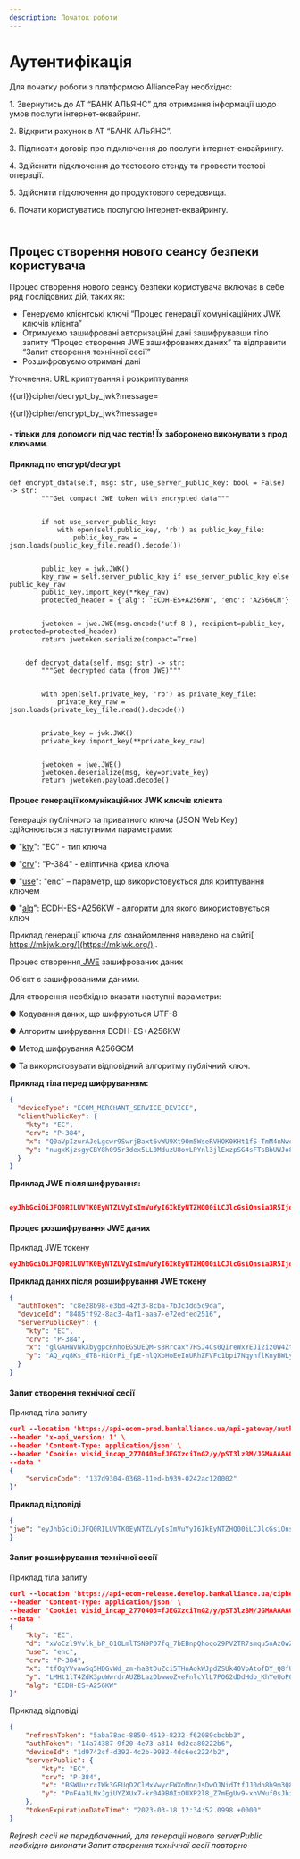```yaml
---
description: Початок роботи
---
```


# Аутентифікація

Для початку роботи з платформою AlliancePay необхідно:

1\. Звернутись до АТ “БАНК АЛЬЯНС” для отримання інформації щодо умов послуги інтернет-еквайринг.

2\. Відкрити рахунок в АТ “БАНК АЛЬЯНС”.

3\. Підписати договір про підключення до послуги інтернет-еквайрингу.

4\. Здійснити підключення до тестового стенду та провести тестові операції.

5\. Здійснити підключення до продуктового середовища.

6\. Почати користуватись послугою інтернет-еквайрингу.

\
Процес створення нового сеансу безпеки користувача
--------------------------------------------------

Процес створення нового сеансу безпеки користувача включає в себе ряд послідовних дій, таких як:

* Генеруємо клієнтські ключі “Процес генерації комунікаційних JWK ключів клієнта”
* Отримуємо зашифровані авторизаційні дані зашифрувавши тіло запиту “Процес створення JWE зашифрованих даних” та відправити “Запит створення технічної сесії”
* Розшифровуємо отримані дані&#x20;

Уточнення: URL криптування і розкриптування

\{{url\}}cipher/decrypt\_by\_jwk?message=

\{{url\}}cipher/encrypt\_by\_jwk?message=



#### &#x20;**- тільки для допомоги під час тестів!  Їх заборонено виконувати з прод ключами.**

#### **Приклад по encrypt/decrypt**&#x20;

```
def encrypt_data(self, msg: str, use_server_public_key: bool = False) -> str:
        """Get compact JWE token with encrypted data"""


        if not use_server_public_key:
            with open(self.public_key, 'rb') as public_key_file:
                public_key_raw = json.loads(public_key_file.read().decode())


        public_key = jwk.JWK()
        key_raw = self.server_public_key if use_server_public_key else public_key_raw
        public_key.import_key(**key_raw)
        protected_header = {'alg': 'ECDH-ES+A256KW', 'enc': 'A256GCM'}


        jwetoken = jwe.JWE(msg.encode('utf-8'), recipient=public_key, protected=protected_header)
        return jwetoken.serialize(compact=True)


    def decrypt_data(self, msg: str) -> str:
        """Get decrypted data (from JWE)"""


        with open(self.private_key, 'rb') as private_key_file:
            private_key_raw = json.loads(private_key_file.read().decode())


        private_key = jwk.JWK()
        private_key.import_key(**private_key_raw)


        jwetoken = jwe.JWE()
        jwetoken.deserialize(msg, key=private_key)
        return jwetoken.payload.decode()
```



#### Процес генерації комунікаційних JWK ключів клієнта

Генерація публічного та приватного ключа (JSON Web Key) здійснюється з наступними параметрами:

●       "[kty](https://datatracker.ietf.org/doc/html/rfc7518#section-6.1)": "EC" - тип ключа

●       "[crv](https://datatracker.ietf.org/doc/html/rfc7518#section-6.2.1.1)": "P-384" - еліптична крива ключа

●       "[use](https://datatracker.ietf.org/doc/html/rfc7517#section-4.2)": "enc" – параметр, що використовується для криптування ключем

●       "[alg](https://datatracker.ietf.org/doc/html/rfc7518#section-4.1)": ECDH-ES+A256KW - алгоритм для якого використовується ключ

Приклад генерації ключа для ознайомлення наведено на сайті[ https://mkjwk.org/](https://mkjwk.org/) .

Процес створення[ JWE](https://datatracker.ietf.org/doc/html/rfc7516) зашифрованих даних

Об'єкт є зашифрованими даними.

Для створення необхідно вказати наступні параметри:

●       Кодування даних, що шифруються UTF-8

●       Алгоритм шифрування ECDH-ES+A256KW

●       Метод шифрування A256GCM

●       Та використовувати відповідний алгоритму публічний ключ.

**Приклад тіла перед шифруванням:**

```json
{
  "deviceType": "ECOM_MERCHANT_SERVICE_DEVICE",
  "clientPublicKey": {
    "kty": "EC",
    "crv": "P-384",
	"x": "Q0aVpIzurAJeLgcwr9SwrjBaxt6vWU9Xt9Om5WseRVHOK0KHt1fS-TmM4nNwocyl",
	"y": "nugxKjzsgyCBY8h095r3dex5LL0MduzU8ovLPYnl3jlExzpSG4sFTsBbUWJo8GLP"
  }
}
```

**Приклад JWE після шифрування:**

```json

eyJhbGciOiJFQ0RILUVTK0EyNTZLVyIsImVuYyI6IkEyNTZHQ00iLCJlcGsiOnsia3R5IjoiRUMiLCJ4IjoiSVprUG1oVm5fQUd2RkJXS2dIYmtfOFlLX2Q1aXZabHJJU19DaUxublhlVUkyX1NtSC0wWkJDOWkySDg1c3ladCIsInkiOiJ6SUFkSS1wNXZrdjVuVjNpSVNqMlFiSW85NnU0eXBhZVg0WHBJSUhiYlp4LWhkc3hwLUVCbDIwRDlNOTVHTWtQIiwiY3J2IjoiUC0zODQifX0.jfDIZ64JlVbdOgXkh0bqX6uA8H6Pkkg6s861OKn_vBtIQYk4BRxPjA.9ns8h0iFDcmG_hib.USraeD8abgHZwD_kas3L1rO1U0n_YhLx_LJpxKICAoVqVQ.myDB-We0sg1l5nzfi7b2sg

```

#### Процес розшифрування JWE даних

Приклад JWE токену

```json
eyJhbGciOiJFQ0RILUVTK0EyNTZLVyIsImVuYyI6IkEyNTZHQ00iLCJlcGsiOnsia3R5IjoiRUMiLCJ4IjoiSVprUG1oVm5fQUd2RkJXS2dIYmtfOFlLX2Q1aXZabHJJU19DaUxublhlVUkyX1NtSC0wWkJDOWkySDg1c3ladCIsInkiOiJ6SUFkSS1wNXZrdjVuVjNpSVNqMlFiSW85NnU0eXBhZVg0WHBJSUhiYlp4LWhkc3hwLUVCbDIwRDlNOTVHTWtQIiwiY3J2IjoiUC0zODQifX0.jfDIZ64JlVbdOgXkh0bqX6uA8H6Pkkg6s861OKn_vBtIQYk4BRxPjA.9ns8h0iFDcmG_hib.USraeD8abgHZwD_kas3L1rO1U0n_YhLx_LJpxKICAoVqVQ.myDB-We0sg1l5nzfi7b2sg
```

**Приклад даних після розшифрування JWE токену**

```json
{
  "authToken": "c8e28b98-e3bd-42f3-8cba-7b3c3dd5c9da",
  "deviceId": "8485ff92-8ac3-4af1-aaa7-e72edfed2516",
  "serverPublicKey": {
	"kty": "EC",
	"crv": "P-384",
	"x": "glGAHNVNkXbygpcRnhoEGSUEQM-s8RrcaxY7HSJ4Cs0QIreWxYEJI2iz0W4ZtH8a",
	"y": "AQ_vq8Ks_dTB-HiQrPi_fpE-nlQXbHoEeInURhZFVFc1bpi7NqynflKnyBWLy590"
  }
}
```

#### Запит створення технічної сесії&#x20;

Приклад тіла запиту

```json
curl --location 'https://api-ecom-prod.bankalliance.ua/api-gateway/authorize_virtual_device' \
--header 'x-api_version: 1' \
--header 'Content-Type: application/json' \
--header 'Cookie: visid_incap_2770403=fJEGXzciTnG2/y/pST3lzBM/JGMAAAAAQUIPAAAAAAAV+dwIpk/4YrgvV5ijeEu6' \
--data '
{
    "serviceCode": "137d9304-0368-11ed-b939-0242ac120002"
}'
```

**Приклад відповіді**

```json
{
"jwe": "eyJhbGciOiJFQ0RILUVTK0EyNTZLVyIsImVuYyI6IkEyNTZHQ00iLCJlcGsiOnsia3R5IjoiRUMiLCJ4IjoiZ3F2M0xDYnpDcEZoaWhEQlRZX1JxSFN6cUZsLWJYYVZjUHhJU2w4UmNPbHdjNU5UNnpvd3Y1WWhTQW5sekxPMCIsInkiOiJENWpYX2t4UGZVYlJySmVTZGNQbnhzN0dNMlZuZTdvSHA5N3g2SVNPdWNJdU81SVY2R2pFa3NRSlBicGQ2bWVfIiwiY3J2IjoiUC0zODQifX0.nbpNZhLmDpzMdhntvVOrpdLOLu6Ryhhb-S08LgdN8iJscD4j3mqX_w.8WWRrwzW93i0oGui.jjm3mvrLxDvJTy6-lKzXHTzMliD7x3cV3ZhgAcmgWL8uyHj3Cpb5LtcdUM6KxzBsAj0CWmdjj_VCzbloEHJVQCoDPpCqIe8ScIh5irXB3hG8onyK0tKXOibf7gRoEIWES_OuT3yAfXfNn0DuEK6PhKH1sihLMDWD_ns7CATBy6atZQkk00SkswDLgDVucCakC5RmyrDDFHsaEcKAIh6eehlhHotR6x82v9qplYObKMIqneEmYRUrildPyi43_RXmkSZUFt2Bx5Q7SEINQsFw6qRPzAkhpPH2d5JWefDr3elamiJeibMJQDcKcfUDnDCviX-e2Wf3sTnacufV8O5s1hDpfJYZAxZonGK8g3CvcWk34EsnPD0pm8DOoTtSeIP9cgS4w05s53LxbFPH9xXYtxkfrSBVtnbiHcZ37GVWOdEqVeqgmDKizu6WxQnW9oJdNEsG6a5FavarFURvS5Xgz46cluYj3ppZSqIQiRSRhNDH0AD9fFPeskvsGjZ5O8efA3eRyT5gNKCO05I9ZtnC.w3pu8oSnWaBkbBjQyQN9hQ"
}

```

#### **Запит розшифрування технічної сесії**

Приклад тіла запиту

```json
curl --location 'https://api-ecom-release.develop.bankalliance.ua/cipher/decrypt_by_jwk?message={{responseJwe}}' \
--header 'Content-Type: application/json' \
--header 'Cookie: visid_incap_2770403=fJEGXzciTnG2/y/pST3lzBM/JGMAAAAAQUIPAAAAAAAV+dwIpk/4YrgvV5ijeEu6' \
--data '
{
    "kty": "EC",
    "d": "xVoCzl9Vvlk_bP_O1OLmlTSN9P07fq_7bEBnpQhoqo29PV2TR7smqu5nAz0wZhZ_",
    "use": "enc",
    "crv": "P-384",
    "x": "tfOqYVvawSq5HDGvWd_zm-ha8tDuZci5THnAokWJpdZSUk40VpAtofDY_Q8fUG9O",
    "y": "LMHt1lT4ZdK3puWwrdrAUZBLazDbwwoZveFnlcYlL7PO62dDdHdo_KhYeUoPOHgk",
    "alg": "ECDH-ES+A256KW"
}'
```

Приклад відповіді

```json
{
    "refreshToken": "5aba78ac-8850-4619-8232-f62089cbcbb3",
    "authToken": "14a74387-9f20-4e73-a314-0d2ca80222b6",
    "deviceId": "1d9742cf-d392-4c2b-9982-4dc6ec2224b2",
    "serverPublic": {
        "kty": "EC",
        "crv": "P-384",
        "x": "BSWUuzrcIWk3GFUqD2ClMxVwycEWXoMnqJsDwOJNidTtfJJ0dn8h9m3Q8fRoxBaA",
        "y": "PnFAa3LNxJgiUYZXUx7-kr049B0IxOUXP2l8_Z7mEgUv9-xhVWuf0sJhiOn69VPe"
    },
    "tokenExpirationDateTime": "2023-03-18 12:34:52.0998 +0000"
}
```

_Refresh сесіі не передбаченний, для генераціі нового serverPublic необхідно виконати Запит створення технічної сесії повторно_&#x20;
